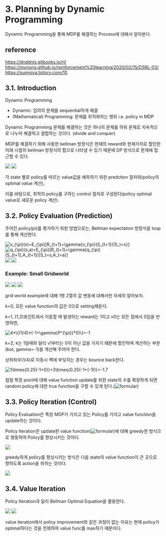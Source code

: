 # 3. Planning by Dynamic Programming

Dynamic Programming을 통해 MDP를 해결하는 Process에 대해서 알아본다.

## reference

https://dnddnjs.gitbooks.io/rl/
https://mynsng.github.io/reinforcement%20learning/2020/02/15/DSRL-03/
https://sumniya.tistory.com/10


## 3.1. Introduction

Dynamic Programming
* Dynamic: 임의의 문제를 sequential하게 해결
* (Mathematical) Programming: 문제를 최적화하는 행위 i.e. policy in MDP

Dynamic Programming 문제를 해결하는 것은 하나의 문제를 하위 문제로 지속적으로 나누어 해결하고 결합하는 것이다. (divide and conquer)

MDP를 해결하기 위해 사용한 bellman 방정식은 현재의 reward와 현재가치로 할인한 미래 시점의 bellman 방정식의 합으로 나타낼 수 있기 때문에 DP 방식으로 문제에 접근할 수 있다.

<img src="imgs/ch2_15.jpg"/>

<img src="imgs/ch3_1.jpg"/>

각 state 별로 policy를 따르는 value값을 예측하기 위한 predction 절차와(policy의 optimal value 계산),

이를 바탕으로, 최적의 policy를 구하는 control 절차로 구성된다(policy optimal value로 새로운 policy 계산).

## 3.2. Policy Evaluation (Prediction)

주어진 policy(pi)를 평가하기 위한 방법으로는, Bellman expectation 방정식을 loop를 통해 계산한다.



<img src="https://latex.codecogs.com/svg.latex?v_{\pi}(s)=E_{\pi}[R_{t+1}+\gamma{v_{\pi}(S_{t+1})|S_t=s}]" title="v_{\pi}(s)=E_{\pi}[R_{t+1}+\gamma{v_{\pi}(S_{t+1})|S_t=s}]" />

<img src="https://latex.codecogs.com/svg.latex?q_{\pi}(s,a)=E_{\pi}[R_{t+1}+\gamma{q_{\pi}(S_{t+1},A_{t+1})|S_t=s,A_t=a}]" title="q_{\pi}(s,a)=E_{\pi}[R_{t+1}+\gamma{q_{\pi}(S_{t+1},A_{t+1})|S_t=s,A_t=a}]" />

<img src="imgs/ch3_2.jpg"/>

<img src="imgs/ch3_3.jpg"/>

### Example: Small Gridworld

<img src="imgs/ch3_4.jpg"/>

<img src="imgs/ch3_5.jpg"/>

<img src="imgs/ch3_6.jpg"/>

grid world example에 대해 1행 2열의 값 변동에 대해서만 자세히 알아보자.

k=0, 모든 value function의 값은 0으로 setting해둔다.

k=1, (1,2)포인트에서 이동할 때 발생하는 reward는 1이고 v0는 모든 점에서 0임을 반영하면,

<img src="https://latex.codecogs.com/svg.latex?4*\{(1/4)*(-1+\gamma{P^{\pi}}*0)\}=-1" title="4*\{(1/4)*(-1+\gamma{P^{\pi}}*0)\}=-1" />

k=2, k는 1일때와 달리 v1부터는 0이 아닌 값을 가지기 떄문에 할인하여 계산하는 부분(but, gamma=-1)을 계산해 주어야 한다.

상하좌우(1/4)로 이동시 벽에 부딪히는 경우는 bounce back한다.

<img src="https://latex.codecogs.com/svg.latex?1\times{0.25(-1+0)}+3\times{0.25(-1+(-1))}=-1.7" title="1\times{0.25(-1+0)}+3\times{0.25(-1+(-1))}=-1.7" />

점점 특정 point에 대해 value function update를 위한 state의 수를 확장하게 되면 random policy에 대한 true function을 구할 수 있게 된다.(![formular](https://render.githubusercontent.com/render/math?math=V^\pi))

## 3.3. Policy Iteration (Control)

Policy Evaluation은 특정 MDP가 가지고 있는 Policy를 가지고 value function을 update하는 것이다.

Policy Iteration은 update한 value function(![formular](https://render.githubusercontent.com/render/math?math=V^\pi))에 대해 greedy한 방식으로 행동하여 Policy를 향상시키는 것이다.

<img src="imgs/ch3_7.jpg"/>

greedy하게 policy를 향상시키는 방식은 다음 state의 value function이 큰 곳으로 향하도록 action을 취하는 것이다.

<img src="imgs/ch3_8.jpg"/>

## 3.4. Value Iteration

Policy Iteration과 달리 Bellman Optimal Equation을 활용한다.

<img src="imgs/ch3_9.jpg"/>

<img src="imgs/ch3_10.jpg"/>

value iteration에서 policy improvement와 같은 과정이 없는 이유는 현재 policy가 optimal하다는 것을 전제하여 value func를 max하기 때문이다.
